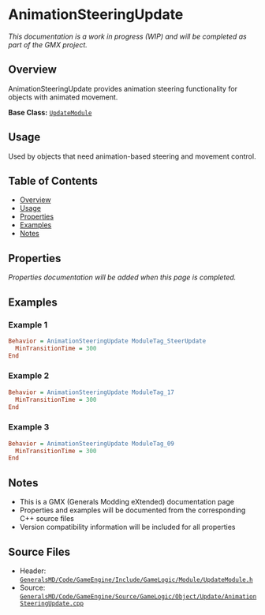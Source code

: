 # AnimationSteeringUpdate

*This documentation is a work in progress (WIP) and will be completed as part of the GMX project.*

## Overview

AnimationSteeringUpdate provides animation steering functionality for objects with animated movement.

**Base Class:** [`UpdateModule`](../../GeneralsMD/Code/GameEngine/Include/GameLogic/Module/UpdateModule.h)

## Usage

Used by objects that need animation-based steering and movement control.

## Table of Contents

- [Overview](#overview)
- [Usage](#usage)
- [Properties](#properties)
- [Examples](#examples)
- [Notes](#notes)

## Properties

*Properties documentation will be added when this page is completed.*

## Examples

### Example 1
```ini
Behavior = AnimationSteeringUpdate ModuleTag_SteerUpdate
  MinTransitionTime = 300
End
```

### Example 2
```ini
Behavior = AnimationSteeringUpdate ModuleTag_17
  MinTransitionTime = 300
End
```

### Example 3
```ini
Behavior = AnimationSteeringUpdate ModuleTag_09
  MinTransitionTime = 300
End
```

## Notes

- This is a GMX (Generals Modding eXtended) documentation page
- Properties and examples will be documented from the corresponding C++ source files
- Version compatibility information will be included for all properties

## Source Files

- Header: [`GeneralsMD/Code/GameEngine/Include/GameLogic/Module/UpdateModule.h`](../../GeneralsMD/Code/GameEngine/Include/GameLogic/Module/UpdateModule.h)
- Source: [`GeneralsMD/Code/GameEngine/Source/GameLogic/Object/Update/AnimationSteeringUpdate.cpp`](../../GeneralsMD/Code/GameEngine/Source/GameLogic/Object/Update/AnimationSteeringUpdate.cpp)
